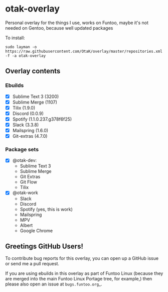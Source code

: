 # otak-overlay

Personal overlay for the things I use, works on Funtoo, maybe it's not needed on Gentoo, because well updated packages

To install:

`sudo layman -o https://raw.githubusercontent.com/OtaK/overlay/master/repositories.xml -f -a otak-overlay`

## Overlay contents

### Ebuilds

- [x] Sublime Text 3 (3200)
- [x] Sublime Merge (1107)
- [x] Tilix (1.9.0)
- [x] Discord (0.0.9)
- [x] Spotify (1.1.0.237.g378f6f25)
- [x] Slack (3.3.8)
- [x] Mailspring (1.6.0)
- [x] Git-extras (4.7.0)

### Package sets

- [x] @otak-dev:
    - Sublime Text 3
    - Sublime Merge
    - Git Extras
    - Git Flow
    - Tilix
- [x] @otak-work
    - Slack
    - Discord
    - Spotify (yes, this is work)
    - Mailspring
    - MPV
    - Albert
    - Google Chrome


## Greetings GitHub Users!

To contribute bug reports for this overlay, you can open up a GitHub issue or send
me a pull request.

If you are using ebuilds in this overlay as part of Funtoo Linux (because they are
merged into the main Funtoo Linux Portage tree, for example,) then
please also open an issue at `bugs.funtoo.org`_.
